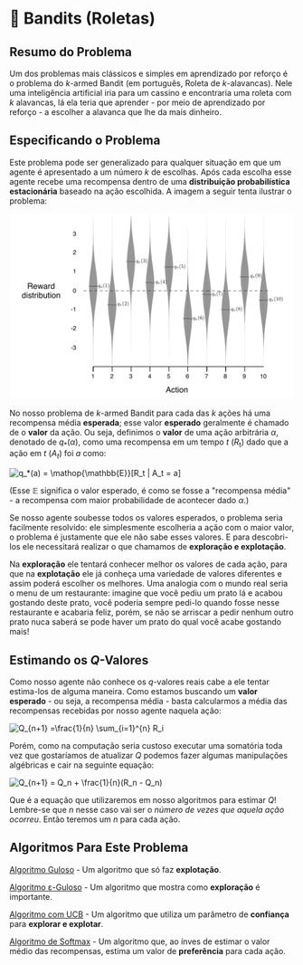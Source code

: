 
# 🎰 Bandits (Roletas)

  
## Resumo do Problema

Um dos problemas mais clássicos e simples em aprendizado por reforço é o problema do *k*-armed Bandit (em português, Roleta de *k*-alavancas). Nele uma inteligência artificial iria para um cassino e encontraria uma roleta com *k* alavancas, lá ela teria que aprender - por meio de aprendizado por reforço - a escolher a alavanca que lhe da mais dinheiro.

  

## Especificando o Problema

Este problema pode ser generalizado para qualquer situação em que um agente é apresentado a um número *k* de escolhas. Após cada escolha esse agente recebe uma recompensa dentro de uma **distribuição probabilística estacionária** baseado na ação escolhida. A imagem a seguir tenta ilustrar o problema:
  
![gráfico representado a distribuição normal de um 10 armed bandit](s&b_bandit.png)

No nosso problema de *k*-armed Bandit para cada das *k* ações há uma recompensa média **esperada**; esse valor **esperado** geralmente é chamado de o **valor** da ação. Ou seja, definimos o **valor** de uma ação arbitrária *&alpha;*, denotado de *q*<sub>\*</sub>(*&alpha;*), como uma recompensa em um tempo *t* (*R*<sub>t</sub>) dado que a ação em *t* (*A*<sub>*t*</sub>) foi *a* como:

<img src="https://latex.codecogs.com/svg.latex?q_*(a)&space;=&space;\mathop{\mathbb{E}}[R_t&space;|&space;A_t&space;=&space;a]" title="q_*(a) = \mathop{\mathbb{E}}[R_t | A_t = a]" />


(Esse 𝔼 significa o valor esperado, é como se fosse a "recompensa média" - a recompensa com maior probabilidade de acontecer dado *&alpha;*.)

Se nosso agente soubesse todos os valores esperados, o problema seria facilmente resolvido: ele simplesmente escolheria a ação com o maior valor, o problema é  justamente que ele não sabe esses valores. E para descobri-los ele necessitará realizar o que chamamos de **exploração e explotação**.

Na **exploração** ele tentará conhecer melhor os valores de cada ação, para que na **explotação** ele já conheça uma variedade de valores diferentes e assim poderá escolher os melhores. Uma analogia com o mundo real seria o menu de um restaurante: imagine que você pediu um prato lá e acabou gostando deste prato, você poderia sempre pedi-lo quando fosse nesse restaurante e acabaria feliz, porém, se não se arriscar a pedir nenhum outro prato nuca saberá se pode haver um prato do qual você acabe gostando mais! 

## Estimando os *Q*-Valores

  

Como nosso agente não conhece os *q*-valores reais cabe a ele tentar estima-los de alguma maneira. Como estamos buscando um **valor esperado** - ou seja, a recompensa média - basta calcularmos a média das recompensas recebidas por nosso agente naquela ação:

<img src="https://latex.codecogs.com/svg.latex?Q_{n&plus;1}&space;=\frac{1}{n}&space;\sum_{i=1}^{n}&space;R_i" title="Q_{n+1} =\frac{1}{n} \sum_{i=1}^{n} R_i" />

Porém, como na computação seria custoso executar uma somatória toda vez que gostaríamos de atualizar *Q* podemos fazer algumas manipulações algébricas e cair na seguinte equação:

<img src="https://latex.codecogs.com/svg.latex?Q_{n&plus;1}&space;=&space;Q_n&space;&plus;&space;\frac{1}{n}(R_n&space;-&space;Q_n)" title="Q_{n+1} = Q_n + \frac{1}{n}(R_n - Q_n)" />

Que é a equação que utilizaremos em nosso algoritmos para estimar *Q*! Lembre-se que *n* nesse caso vai ser o *número de vezes que aquela ação ocorreu*. Então teremos um *n* para cada ação.

## Algoritmos Para Este Problema

[Algoritmo Guloso](Agente%20Guloso) - Um algoritmo que só faz **explotação**.

[Algoritmo &epsilon;-Guloso](Agente%20Epsilon-Guloso) - Um algoritmo que mostra como **exploração** é importante.

[Algoritmo com UCB](Limite%20de%20Confiança%20Superior) - Um algoritmo que utiliza um parâmetro de **confiança** para **explorar e explotar**.

[Algoritmo de Softmax](SoftMax) - Um algoritmo que, ao ínves de estimar o valor médio das recompensas, estima um valor de **preferência** para cada ação.
